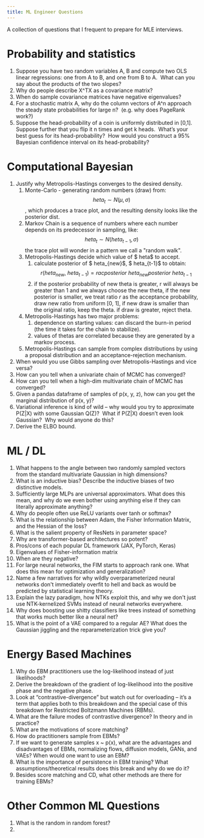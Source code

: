 ```yaml
---
title: ML Engineer Questions
---
```

A collection of questions that I frequent to prepare for MLE interviews.

# Probability and statistics

1. Suppose you have two random variables A, B and compute two OLS linear regressions: one from A to B, and one from B to A.  What can you say about the products of the two slopes?
2. Why do people describe X^TX as a covariance matrix?
3. When do sample covariance matrices have negative eigenvalues?
4. For a stochastic matrix A, why do the column vectors of A^n approach the steady state probabilities for large n?  (e.g. why does PageRank work?)
5. Suppose the head-probability of a coin is uniformly distributed in [0,1].  Suppose further that you flip it n times and get k heads.  What’s your best guess for its head-probability?  How would you construct a 95% Bayesian confidence interval on its head-probability?

# Computational Bayesian
1. Justify why Metropolis-Hastings converges to the desired density.
	1. Monte-Carlo - generating random numbers (draw) from: $$	heta_t \sim N(\mu, \sigma)$$, which produces a trace plot, and the resulting density looks like the posterior dist.
	2. Markov Chain is a sequence of numbers where each number depends on its predecessor in sampling, like: $$	heta_t \sim N(	heta_{t-1}, \sigma)$$ the trace plot will wonder in a pattern we call a "random walk". 
	3. Metropolis-Hastings decide which value of $	heta$ to accept.
		1. calculate posterior of $	heta_{new}$, $	heta_{t-1}$ to obtain: $$r(	heta_{new},\ 	heta_{t-1}) = rac{posterior\ 	heta_{new}}{posterior\ 	heta_{t-1}}$$
		2. if the posterior probability of new theta is greater, r will always be greater than 1 and we always choose the new theta, if the new posterior is smaller, we treat ratio $r$ as the acceptance probability, draw new ratio from uniform [0, 1], if new draw is smaller than the original ratio, keep the theta. if draw is greater, reject theta.
	4. Metropolis-Hastings has two major problems:
		1. dependence on starting values: can discard the burn-in period (the time it takes for the chain to stabilize).
		2. values of thetas are correlated because they are generated by a markov process.
	5. Metropolis-Hastings can sample from complex distributions by using a proposal distribution and an acceptance-rejection mechanism.
2. When would you use Gibbs sampling over Metropolis-Hastings and vice versa?
1. How can you tell when a univariate chain of MCMC has converged?
2. How can you tell when a high-dim multivariate chain of MCMC has converged?
3. Given a pandas dataframe of samples of p(x, y, z), how can you get the marginal distribution of p(x, y)?
4. Variational inference is kind of wild – why would you try to approximate P(Z|X) with some Gaussian Q(Z)?  What if P(Z|X) doesn’t even look Gaussian?  Why would anyone do this?
5. Derive the ELBO bound.

# ML / DL
1. What happens to the angle between two randomly sampled vectors from the standard multivariate Gaussian in high dimensions?
2. What is an inductive bias? Describe the inductive biases of two distinctive models.
3. Sufficiently large MLPs are universal approximators. What does this mean, and why do we even bother using anything else if they can literally approximate anything?
4. Why do people often use ReLU variants over tanh or softmax?
5. What is the relationship between Adam, the Fisher Information Matrix, and the Hessian of the loss?
7. What is the salient property of ResNets in parameter space?
8. Why are transformer-based architectures so potent?
9. Pros/cons of each popular DL framework (JAX, PyTorch, Keras)
10. Eigenvalues of Fisher-information matrix
11. When are they negative?
12. For large neural networks, the FIM starts to approach rank one. What does this mean for optimization and generalization?
13. Name a few narratives for why wildly overparameterized neural networks don't immediately overfit to hell and back as would be predicted by statistical learning theory.
14. Explain the lazy paradigm, how NTKs exploit this, and why we don't just use NTK-kernelized SVMs instead of neural networks everywhere.
15. Why does boosting use shitty classifiers like trees instead of something that works much better like a neural net?
16. What is the point of a VAE compared to a regular AE? What does the Gaussian jiggling and the reparameterization trick give you?

# Energy Based Machines
1. Why do EBM practitioners use the log-likelihood instead of just likelihoods?
2. Derive the breakdown of the gradient of log-likelihood into the positive phase and the negative phase.
3. Look at “contrastive-divergence” but watch out for overloading – it’s a term that applies both to this breakdown and the special case of this breakdown for Restricted Boltzmann Machines (RBMs).
4. What are the failure modes of contrastive divergence? In theory and in practice?
5. What are the motivations of score matching?
6. How do practitioners sample from EBMs?
7. If we want to generate samples x ~ p(x), what are the advantages and disadvantages of EBMs, normalizing flows, diffusion models, GANs, and VAEs? When would one want to use an EBM?
8. What is the importance of persistence in EBM training? What assumptions/theoretical results does this break and why do we do it?
9. Besides score matching and CD, what other methods are there for training EBMs?


# Other Common ML Questions
1. What is the random in random forest?
2. 